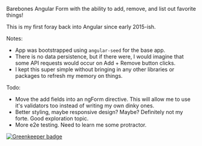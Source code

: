 Barebones Angular Form with the ability to add, remove, and list out favorite things!

This is my first foray back into Angular since early 2015-ish.

Notes:
- App was bootstrapped using `angular-seed` for the base app.
- There is no data persistence, but if there were, I would imagine that some API requests would occur on Add + Remove button clicks.
- I kept this super simple without bringing in any other libraries or packages to refresh my memory on things.

Todo:
- Move the add fields into an ngForm directive.  This will allow me to use it's validators too instead of writing my own dinky ones.
- Better styling, maybe responsive design?  Maybe?  Definitely not my forte.  Good exploration topic.
- More e2e testing.  Need to learn me some protractor.


[![Greenkeeper badge](https://badges.greenkeeper.io/alnguyen/angular_crud.svg)](https://greenkeeper.io/)